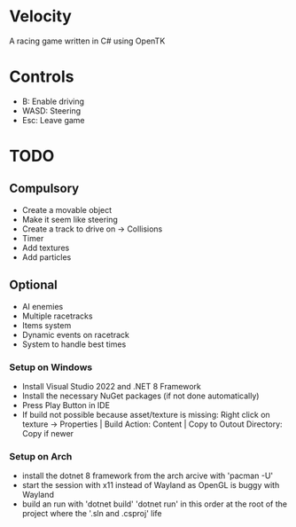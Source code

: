 # Velocity
A racing game written in C# using OpenTK

# Controls
- B: Enable driving
- WASD: Steering
- Esc: Leave game

# TODO
## Compulsory
- Create a movable object
- Make it seem like steering
- Create a track to drive on -> Collisions
- Timer
- Add textures
- Add particles

## Optional
- AI enemies
- Multiple racetracks
- Items system
- Dynamic events on racetrack
- System to handle best times

### Setup on Windows
- Install Visual Studio 2022 and .NET 8 Framework
- Install the necessary NuGet packages (if not done automatically)
- Press Play Button in IDE
- If build not possible because asset/texture is missing: Right click on texture -> Properties | Build Action: Content | Copy to Outout Directory: Copy if newer

### Setup on Arch
- install the dotnet 8 framework from the arch arcive with 'pacman -U'
- start the session with x11 instead of Wayland as OpenGL is buggy with Wayland
- build an run with 'dotnet build' 'dotnet run' in this order at the root of the project where the '.sln and .csproj' life
